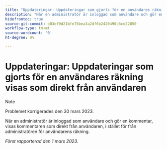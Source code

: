 ```yaml
---
title: "Uppdateringar: Uppdateringar som gjorts för en användares räkning visas som direkt från användaren"
description: "När en administratör är inloggad som användare och gör en kommentar, visas kommentaren som direkt från användaren, i stället för från administratören för användarens räkning."
hidefromtoc: true
source-git-commit: b03ef9d21bfe75bea3a2df6b2420490c6ce22050
workflow-type: tm+mt
source-wordcount: '0'
ht-degree: 0%

---
```



# Uppdateringar: Uppdateringar som gjorts för en användares räkning visas som direkt från användaren

>[!NOTE]
>
>Problemet korrigerades den 30 mars 2023.

När en administratör är inloggad som användare och gör en kommentar, visas kommentaren som direkt från användaren, i stället för från administratören för användarens räkning.

_Först rapporterad den 1 mars 2023._

